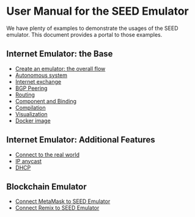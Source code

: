 # User Manual for the SEED Emulator

We have plenty of examples to demonstrate the usages of the SEED emulator.
This document provides a portal to those examples.


## Internet Emulator: the Base

  - [Create an emulator: the overall flow](./overall_flow.md)
  - [Autonomous system](./as.md)
  - [Internet exchange](./ix.md)
  - [BGP Peering](./bgp_peering.md) 
  - [Routing](./routing.md) 
  - [Component and Binding](./component.md) 
  - [Compilation](./compiler.md) 
  - [Visualization](./visualization.md)
  - [Docker image](./docker.md)

## Internet Emulator: Additional Features

  - [Connect to the real world](../../examples/A03-real-world/)
  - [IP anycast](../../examples/B03-ip-anycast/)
  - [DHCP](../../examples/B10-dhcp/)


## Blockchain Emulator
  
  - [Connect MetaMask to SEED Emulator](https://github.com/seed-labs/seed-labs/blob/master/manuals/emulator/metamask.md)
  - [Connect Remix to SEED Emulator](https://github.com/seed-labs/seed-labs/blob/master/manuals/emulator/remix.md)


  

